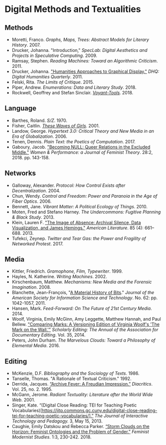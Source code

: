 # Digital Methods and Textualities

## Methods
* Moretti, Franco. *Graphs, Maps, Trees: Abstract Models for Literary History*. 2007.
* Drucker, Johanna. "Introduction," *SpecLab: Digital Aesthetics and Projects in Speculative Computing*. 2009.
* Ramsay, Stephen. *Reading Machines: Toward an Algorithmic Criticism*. 2011.
* Drucker, Johanna. ["Humanities Approaches to Graphical Display."](http://www.digitalhumanities.org/dhq/vol/5/1/000091/000091.html) *DHQ: Digital Humanities Quarterly*. 2011.
* Felski, Rita. *The Limits of Critique*. 2015.
* Piper, Andrew. *Enumerations: Data and Literary Study*. 2018.
* Rockwell, Geoffrey and Stefan Sinclair. [*Voyant-Tools*](https://voyant-tools.org/). 2018.

## Language
* Barthes, Roland. *S/Z*. 1970.
* Fisher, Caitlin. [*These Waves of Girls*](https://www.yorku.ca/caitlin/waves/navigate.html). 2001.
* Landow, George. *Hypertext 3.0: Critical Theory and New Media in an Era of Globalization*. 2006.
* Tenen, Dennis. *Plain Text: the Poetics of Computation*. 2017.
* Gaboury, Jacob. ["Becoming NULL: Queer Relations in the Excluded Middle."](https://www.tandfonline.com/doi/abs/10.1080/0740770X.2018.1473986) *Women & Performance: a Journal of Feminist Theory*. 28:2, 2018. pp. 143-158.

## Networks
* Galloway, Alexander. *Protocol: How Control Exists after Decentralization*. 2004.
* Chun, Wendy. *Control and Freedom: Power and Paranoia in the Age of Fiber Optics*. 2006.
* Bennett, Jane. *Vibrant Matter: A Political Ecology of Things*. 2010.
* Moten, Fred and Stefano Harney. *The Undercommons: Fugitive Planning & Black Study*. 2013.
* Klein, Lauren F. ["The Image of Absence: Archival Silence, Data Visualization, and James Hemings."](https://read.dukeupress.edu/american-literature/article-abstract/85/4/661/4953/The-Image-of-Absence-Archival-Silence-Data?redirectedFrom=fulltext) *American Literature*. 85 (4): 661–688. 2013.
* Tufekci, Zeynep. *Twitter and Tear Gas: the Power and Fragility of Networked Protest*. 2017.

## Media
* Kittler, Friedrich. *Gramophone, Film, Typewriter*. 1999.
* Hayles, N. Katherine. *Writing Machines*. 2002.
* Kirschenbaum, Matthew. *Mechanisms: New Media and the Forensic Imagination*. 2008.
* Blanchette, Jean-François, "[A Material History of Bits](https://onlinelibrary-wiley-com.ezproxy.gc.cuny.edu/doi/epdf/10.1002/asi.21542)." *Journal of the American Society for Information Science and Technology*. No. 62: pp. 1042-1057, 2011. 
* Hansen, Mark. *Feed-Forward: On The Future of 21st Century Media*. 2014.
* Woolf, Virginia, Emily McGinn, Amy Leggette, Matthew Hannah, and Paul Bellew. ["Comparing Marks: A Versioning Edition of Virginia Woolf's 'The Mark on the Wall.'"](http://scholarlyediting.org/2014/editions/intro.markonthewall.html) *Scholarly Editing: The Annual of the Association for Documentary Editing*. Vol. 35, 2014.
* Peters, John Durham. *The Marvelous Clouds: Toward a Philosophy of Elemental Media*. 2016.

## Editing
* McKenzie, D.F. *Bibliography and the Sociology of Texts*. 1986.
* Tanselle, Thomas. "A Rationale of Textual Criticism." 1992.
* Derrida, Jacques. [“Archive Fever: A Freudian Impression.”](http://artsites.ucsc.edu/sdaniel/230/derrida_archivefever.pdf) *Diacritics*. Vol. 25, no. 2. 1995.
* McGann, Jerome. *Radiant Textuality: Literature after the World Wide Web*. 2001.
* Singer, Kate. “(Digital Close Reading: TEI for Teaching Poetic Vocabularies)[https://jitp.commons.gc.cuny.edu/digital-close-reading-tei-for-teaching-poetic-vocabularies/].” *The Journal of Interactive Technology and Pedagogy.* 3, May 15, 2013.
* Caughie, Emily Datskou and Rebecca Parker. [“Storm Clouds on the Horizon: Feminist Ontologies and the Problem of Gender.”](https://www.tandfonline.com/doi/full/10.1080/24692921.2018.1505819?src=recsys) *Feminist Modernist Studies*. 1:3, 230-242. 2018. 
